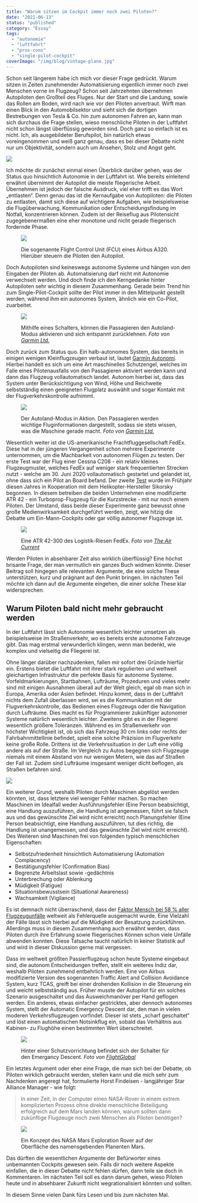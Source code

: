 ```yaml
---
title: "Warum sitzen im Cockpit immer noch zwei Piloten?"
date: "2021-06-13"
status: "published"
category: "Essay"
tags: 
  - "autonomie"
  - "luftfahrt"
  - "pros-cons"
  - "single-pilot-cockpit"
coverImage: "/img/blog/vintage-plane.jpg"
---
```


Schon seit längerem habe ich mich vor dieser Frage gedrückt. Warum sitzen in Zeiten zunehmender Automatisierung eigentlich immer noch zwei Menschen vorne im Flugzeug? Schon seit Jahrzehnten übernehmen Autopiloten den Großteil des Fluges. Nur der Start und die Landung, sowie das Rollen am Boden, wird nach wie vor den Piloten anvertraut. Wirft man einen Blick in den Automobilsektor und sieht sich die dortigen Bestrebungen von Tesla & Co. hin zum autonomen Fahren an, kann man sich durchaus die Frage stellen, wieso menschliche Piloten in der Luftfahrt nicht schon längst überflüssig geworden sind. Doch ganz so einfach ist es nicht. Ich, als ausgebildeter Berufspilot, bin natürlich etwas voreingenommen und weiß ganz genau, dass es bei dieser Debatte nicht nur um Objektivität, sondern auch um Ansehen, Stolz und Angst geht.

<!--more-->

![](/img/blog/airbus-fcom.jpg)

Ich möchte dir zunächst einmal einen Überblick darüber gehen, was der Status quo hinsichtlich Autonomie in der Luftfahrt ist. Wie bereits einleitend erwähnt übernimmt der Autopilot die meiste fliegerische Arbeit. Übernehmen ist jedoch der falsche Ausdruck, viel eher trifft es das Wort „entlasten“. Denn genau das ist die Kernaufgabe von Autopiloten: die Piloten zu entlasten, damit sich diese auf wichtigere Aufgaben, wie beispielsweise die Flugüberwachung, Kommunikation oder Entscheidungsfindung im Notfall, konzentrieren können. Zudem ist der Reiseflug aus Pilotensicht zugegebenermaßen eine eher monotone und nicht gerade fliegerisch fordernde Phase.

<figure>

![](/img/blog/airbus-autopilot.jpg)

<figcaption>

Die sogenannte Flight Control Unit (FCU) eines Airbus A320. Hierüber steuern die Piloten den Autopilot.

</figcaption>

</figure>

Doch Autopiloten sind keineswegs autonome Systeme und hängen von den Eingaben der Piloten ab. Automatisierung darf nicht mit Autonomie verwechselt werden. Und doch finde ich den Kerngedanke hinter Autopiloten sehr wichtig in diesem Zusammenhang. Gerade beim Trend hin zum Single-Pilot-Cockpit sollte der Pilot immer in den Mittelpunkt gestellt werden, während ihm ein autonomes System, ähnlich wie ein Co-Pilot, zuarbeitet.

<figure>

![](/img/blog/garmin-autoland.jpg)

<figcaption>

Mithilfe eines Schalters, können die Passagieren den Autoland-Modus aktivieren und sich entspannt zurücklehnen. _Foto von [Garmin Ltd.](https://discover.garmin.com/de-DE/autonomi/)_

</figcaption>

</figure>

Doch zurück zum Status quo. Ein halb-autonomes System, das bereits in einigen wenigen Kleinflugzeugen verbaut ist, lautet [Garmin Autonomí](https://discover.garmin.com/de-DE/autonomi/). Hierbei handelt es sich um eine Art maschinelles Schutzengel, welches im Falle eines Pilotenausfalls von den Passagieren aktiviert werden kann und dann das Flugzeug vollautomatisch landet. Autonom hierbei ist, dass das System unter Berücksichtigung von Wind, Höhe und Reichweite selbstständig einen geeigneten Flugplatz auswählt und sogar Kontakt mit der Flugverkehrskontrolle aufnimmt.

<figure>

![](/img/blog/garmin-autoland-activation.jpg)

<figcaption>

Der Autoland-Modus in Aktion. Den Passagieren werden wichtige Fluginformationen dargestellt, sodass sie stets wissen, was die Maschine gerade macht. _Foto von [Garmin Ltd.](https://discover.garmin.com/de-DE/autonomi/)_

</figcaption>

</figure>

Wesentlich weiter ist die US-amerikanische Frachtfluggesellschaft FedEx. Diese hat in der jüngeren Vergangenheit schon mehrere Experimente unternommen, um die Machbarkeit von autonomen Flügen zu testen. Der erste Test war der Flug einer Cessna C208 - ein relativ kleines Flugzeugmuster, welches FedEx auf weniger stark frequentierten Strecken nutzt - welche am 30. Juni 2020 vollautomatisch gestartet und gelandet ist, ohne dass sich ein Pilot an Board befand. Der zweite [Test](https://theaircurrent.com/technology/fedex-and-sikorsky-quietly-begin-single-pilot-tests-for-cargo-airliners/) wurde im Frühjahr diesen Jahres in Kooperation mit dem Helikopter-Hersteller Sikorsky begonnen. In diesem betreiben die beiden Unternehmen eine modifizierte ATR 42 - ein Turboprop-Flugzeug für die Kurzstrecke - mit nur noch einem Piloten. Der Umstand, dass beide dieser Experimente ganz bewusst ohne große Medienwirksamkeit durchgeführt werden, zeigt, wie hitzig die Debatte um Ein-Mann-Cockpits oder gar völlig autonomer Flugzeuge ist.

<figure>

![](/img/blog/fedex-atr.jpg)

<figcaption>

Eine ATR 42-300 des Logistik-Riesen FedEx. _Foto von [The Air Current](https://theaircurrent.com/technology/fedex-and-sikorsky-quietly-begin-single-pilot-tests-for-cargo-airliners/)_

</figcaption>

</figure>

Werden Piloten in absehbarer Zeit also wirklich überflüssig? Eine höchst brisante Frage, der man vermutlich ein ganzes Buch widmen könnte. Dieser Beitrag soll hingegen alle relevanten Argumente, die eine solche These unterstützen, kurz und prägnant auf den Punkt bringen. Im nächsten Teil möchte ich dann auf die Argumente eingehen, die einer solche These klar widersprechen.

## Warum Piloten bald nicht mehr gebraucht werden

In der Luftfahrt lässt sich Autonomie wesentlich leichter umsetzen als beispielsweise im Straßenverkehr, wo es bereits erste autonome Fahrzeuge gibt. Das mag erstmal verwunderlich klingen, wenn man bedenkt, wie komplex und vielseitig die Fliegerei ist.

Ohne länger darüber nachzudenken, fallen mir sofort drei Gründe hierfür ein. Erstens bietet die Luftfahrt mit ihrer stark regulierten und weltweit gleichartigen Infrastruktur die perfekte Basis für autonome Systeme. Vorfeldmarkierungen, Startbahnen, Lufträume, Prozeduren und vieles mehr sind mit einigen Ausnahmen überall auf der Welt gleich, egal ob man sich in Europa, Amerika oder Asien befindet. Hinzu kommt, dass in der Luftfahrt nichts dem Zufall überlassen wird, sei es die Kommunikation mit der Flugverkehrskontrolle, das Bedienen eines Flugzeugs oder die Navigation durch Lufträume. Dies macht es für Programmierer zukünftiger autonomer Systeme natürlich wesentlich leichter. Zweitens gibt es in der Fliegerei wesentlich größere Toleranzen. Während es im Straßenverkehr von höchster Wichtigkeit ist, ob sich das Fahrzeug 30 cm links oder rechts der Fahrbahnmittellinie befindet, spielt eine solche Präzision im Flugverkehr keine große Rolle. Drittens ist die Verkehrssituation in der Luft eine völlig andere als auf der Straße. Im Vergleich zu Autos begegnen sich Flugzeuge niemals mit einem Abstand von nur wenigen Metern, wie das auf Straßen der Fall ist. Zudem sind Lufträume insgesamt weniger dicht beflogen, als Straßen befahren sind.

![](/img/blog/takeoff-sunset.jpeg)

Ein weiterer Grund, weshalb Piloten durch Maschinen abgelöst werden könnten, ist, dass letztere viel weniger Fehler machen. So machen Maschinen im Idealfall weder Ausführungsfehler (Eine Person beabsichtigt, eine Handlung auszuführen, die Handlung ist angemessen, führt sie falsch aus und das gewünschte Ziel wird nicht erreicht) noch Planungsfehler (Eine Person beabsichtigt, eine Handlung auszuführen, tut dies richtig, die Handlung ist unangemessen, und das gewünschte Ziel wird nicht erreicht). Des Weiteren sind Maschinen frei von folgenden typisch menschlichen Eigenschaften:

- Selbstzufriedenheit hinsichtlich Automatisierung (Automation Complacency)
- Bestätigungsfehler (Confirmation Bias)
- Begrenzte Arbeitslast sowie -gedächtnis
- Unterbrechung oder Ablenkung
- Müdigkeit (Fatigue)
- Situationsbewusstsein (Situational Awareness)
- Wachsamkeit (Vigilance)

Es ist demnach nicht überraschend, dass der [Faktor Mensch bei 58 % aller Flugzeugunfälle](https://www.forschungsinformationssystem.de/servlet/is/483653/) weltweit als Fehlerquelle ausgemacht wurde. Eine Vielzahl der Fälle lässt sich hierbei auf die Müdigkeit der Besatzung zurückführen. Allerdings muss in diesem Zusammenhang auch erwähnt werden, dass Piloten durch ihre Erfahrung sowie fliegerisches Können schon viele Unfälle abwenden konnten. Diese Tatsache taucht natürlich in keiner Statistik auf und wird in dieser Diskussion gerne mal vergessen.

Dass im weltweit größten Passierflugzeug schon heute Systeme eingebaut sind, die autonom Entscheidungen treffen, stellt ein weiteres Indiz dar, weshalb Piloten zunehmend entbehrlich werden. Eine von Airbus modifizierte Version des sogenannten Traffic Alert and Collision Avoidance System, kurz TCAS, greift bei einer drohenden Kollision in die Steuerung ein und weicht selbstständig aus. Früher musste der Autopilot für ein solches Szenario ausgeschaltet und das Ausweichmanöver per Hand geflogen werden. Ein anderes, etwas einfacher gestricktes, aber dennoch autonomes System, stellt der Automatic Emergency Descent dar, den man in vielen moderen Verkehrsflugzeugen vorfindet. Dieser ist stets „scharf geschaltet“ und löst einen automatischen Notsinkflug ein, sobald das Verhältnis aus Kabinen- zu Flughöhe einen bestimmten Wert überschreitet.

<figure>

![](/img/blog/airbus-speedbrake.jpg)

<figcaption>

Hinter einer Schutzvorrichtung befindet sich der Schalter für den Emergancy Descent. _Foto von [FlightGlobal](https://www.flightglobal.com/programmes/a350-1000-features-automated-rapid-descent-capability/126225.article)_

</figcaption>

</figure>

Ein letztes Argument oder eher eine Frage, die man sich bei der Debatte, ob Piloten wirklich gebraucht werden, stellen kann und die mich sehr zum Nachdenken angeregt hat, formulierte Horst Findeisen - langjähriger Star Alliance Manager - wie folgt:

> In einer Zeit, in der Computer einen NASA-Rover in einem extrem komplizierten Prozess ohne direkte menschliche Beteiligung erfolgreich auf dem Mars landen können, warum sollten dann zukünftige Flugzeuge noch zwei Menschen als Piloten benötigen?

<figure>

![](/img/blog/nasa-mars-rover.jpg)

<figcaption>

Ein Konzept des NASA Mars Exploration Rover auf der Oberfläche des namensgebenden Planenten Mars.

</figcaption>

</figure>

Das dürften die wesentlichen Argumente der Befürworter eines unbemannten Cockpits gewesen sein. Falls dir noch weitere Aspekte einfallen, die in dieser Debatte nicht fehlen dürfen, dann teile sie doch in Kommentaren. Im nächsten Teil soll es dann darum gehen, wieso Piloten heute und in absehbarer Zukunft nicht wegrationalisiert könnten und sollten.

In diesem Sinne vielen Dank fürs Lesen und bis zum nächsten Mal.